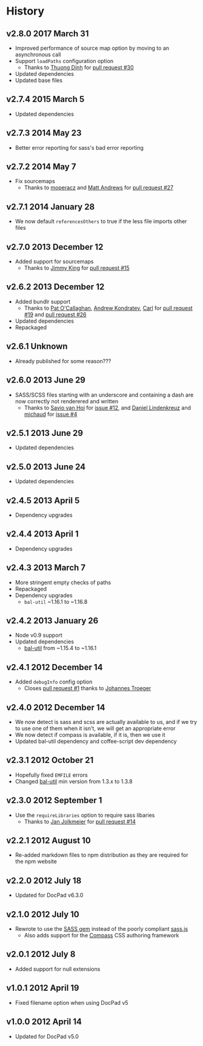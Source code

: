 # History

## v2.8.0 2017 March 31
- Improved performance of source map option by moving to an asynchronous call
- Support `loadPaths` configuration option
  - Thanks to [Thuong Dinh](https://github.com/zneo99) for [pull request #30](https://github.com/docpad/docpad-plugin-sass/pull/30/files)
- Updated dependencies
- Updated base files

## v2.7.4 2015 March 5
- Updated dependencies

## v2.7.3 2014 May 23
- Better error reporting for sass's bad error reporting

## v2.7.2 2014 May 7
- Fix sourcemaps
	- Thanks to [moperacz](https://github.com/moperacz) and [Matt Andrews](https://github.com/matthew-andrews) for [pull request #27](https://github.com/docpad/docpad-plugin-sass/pull/27)

## v2.7.1 2014 January 28
- We now default `referencesOthers` to true if the less file imports other files

## v2.7.0 2013 December 12
- Added support for sourcemaps
	- Thanks to [Jimmy King](https://github.com/jking90) for [pull request #15](https://github.com/docpad/docpad-plugin-sass/pull/15)

## v2.6.2 2013 December 12
- Added bundlr support
	- Thanks to [Pat O'Callaghan](https://github.com/patocallaghan), [Andrew Kondratev](https://github.com/andruhon), [Carl](https://github.com/erutan) for [pull request #19](https://github.com/docpad/docpad-plugin-sass/pull/19) and [pull request #26](https://github.com/docpad/docpad-plugin-sass/pull/26)
- Updated dependencies
- Repackaged

## v2.6.1 Unknown
- Already published for some reason???

## v2.6.0 2013 June 29
- SASS/SCSS files starting with an underscore and containing a dash are now correctly not renderered and written
	- Thanks to [Savio van Hoi](https://github.com/saviomuc) for [issue #12](https://github.com/docpad/docpad-plugin-sass/issues/12), and [Daniel Lindenkreuz](https://github.com/dlindenkreuz) and [michaud](https://github.com/michaud) for [issue #4](https://github.com/docpad/docpad-plugin-sass/issues/4)

## v2.5.1 2013 June 29
- Updated dependencies

## v2.5.0 2013 June 24
- Updated dependencies

## v2.4.5 2013 April 5
- Dependency upgrades

## v2.4.4 2013 April 1
- Dependency upgrades

## v2.4.3 2013 March 7
- More stringent empty checks of paths
- Repackaged
- Dependency upgrades
	-  `bal-util` ~1.16.1 to ~1.16.8

## v2.4.2 2013 January 26
- Node v0.9 support
- Updated dependencies
	- [bal-util](https://github.com/balupton/bal-util) from ~1.15.4 to ~1.16.1

## v2.4.1 2012 December 14
- Added `debugInfo` config option
	- Closes [pull request #1](https://github.com/docpad/docpad-plugin-sass/pull/1) thanks to [Johannes Troeger](https://github.com/designaholic)

## v2.4.0 2012 December 14
- We now detect is sass and scss are actually available to us, and if we try to use one of them when it isn't, we will get an appropriate error
- We now detect if compass is available, if it is, then we use it
- Updated bal-util dependency and coffee-script dev dependency

## v2.3.1 2012 October 21
- Hopefully fixed `EMFILE` errors
- Changed [bal-util](http://balupton.com/project/bal-util) min version from 1.3.x to 1.3.8

## v2.3.0 2012 September 1
- Use the `requireLibraries` option to require sass libaries
	- Thanks to [Jan Jolkmeier](https://github.com/jouz) for [pull request #14](https://github.com/bevry/docpad-extras/pull/14)

## v2.2.1 2012 August 10
- Re-added markdown files to npm distribution as they are required for the npm website

## v2.2.0 2012 July 18
- Updated for DocPad v6.3.0

## v2.1.0 2012 July 10
- Rewrote to use the [SASS gem](http://rubygems.org/gems/sass/) instead of the poorly compliant [sass.js](https://github.com/visionmedia/sass.js)
	 - Also adds support for the [Compass](http://compass-style.org/) CSS authoring framework

## v2.0.1 2012 July 8
- Added support for null extensions

## v1.0.1 2012 April 19
- Fixed filename option when using DocPad v5

## v1.0.0 2012 April 14
- Updated for DocPad v5.0

